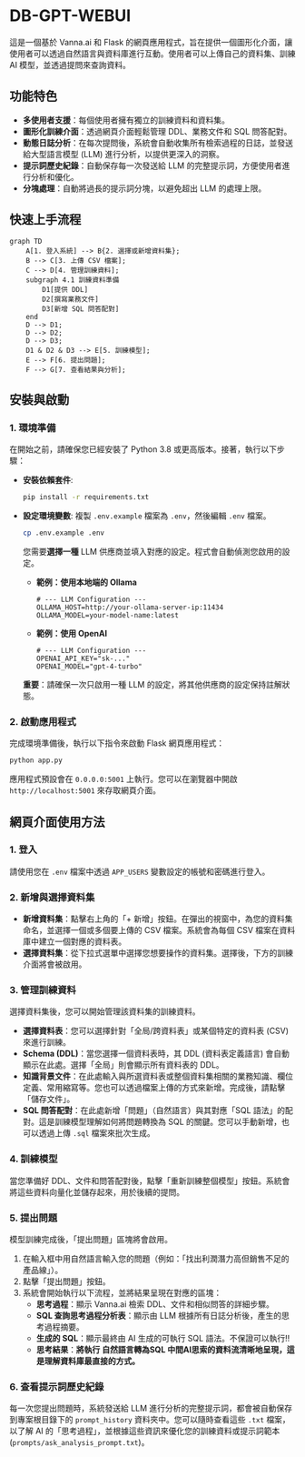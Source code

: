# DB-GPT-WEBUI

這是一個基於 Vanna.ai 和 Flask 的網頁應用程式，旨在提供一個圖形化介面，讓使用者可以透過自然語言與資料庫進行互動。使用者可以上傳自己的資料集、訓練 AI 模型，並透過提問來查詢資料。

## 功能特色

- **多使用者支援**：每個使用者擁有獨立的訓練資料和資料集。
- **圖形化訓練介面**：透過網頁介面輕鬆管理 DDL、業務文件和 SQL 問答配對。
- **動態日誌分析**：在每次提問後，系統會自動收集所有檢索過程的日誌，並發送給大型語言模型 (LLM) 進行分析，以提供更深入的洞察。
- **提示詞歷史紀錄**：自動保存每一次發送給 LLM 的完整提示詞，方便使用者進行分析和優化。
- **分塊處理**：自動將過長的提示詞分塊，以避免超出 LLM 的處理上限。

## 快速上手流程

```mermaid
graph TD
    A[1. 登入系統] --> B{2. 選擇或新增資料集};
    B --> C[3. 上傳 CSV 檔案];
    C --> D[4. 管理訓練資料];
    subgraph 4.1 訓練資料準備
        D1[提供 DDL]
        D2[撰寫業務文件]
        D3[新增 SQL 問答配對]
    end
    D --> D1;
    D --> D2;
    D --> D3;
    D1 & D2 & D3 --> E[5. 訓練模型];
    E --> F[6. 提出問題];
    F --> G[7. 查看結果與分析];
```

## 安裝與啟動

### 1. 環境準備

在開始之前，請確保您已經安裝了 Python 3.8 或更高版本。接著，執行以下步驟：

- **安裝依賴套件**:
  ```bash
  pip install -r requirements.txt
  ```

- **設定環境變數**:
  複製 `.env.example` 檔案為 `.env`，然後編輯 `.env` 檔案。
  ```bash
  cp .env.example .env
  ```
  您需要**選擇一種** LLM 供應商並填入對應的設定。程式會自動偵測您啟用的設定。

  - **範例：使用本地端的 Ollama**
    ```
    # --- LLM Configuration ---
    OLLAMA_HOST=http://your-ollama-server-ip:11434
    OLLAMA_MODEL=your-model-name:latest
    ```
  - **範例：使用 OpenAI**
    ```
    # --- LLM Configuration ---
    OPENAI_API_KEY="sk-..."
    OPENAI_MODEL="gpt-4-turbo"
    ```
  **重要**：請確保一次只啟用一種 LLM 的設定，將其他供應商的設定保持註解狀態。

### 2. 啟動應用程式

完成環境準備後，執行以下指令來啟動 Flask 網頁應用程式：

```bash
python app.py
```

應用程式預設會在 `0.0.0.0:5001` 上執行。您可以在瀏覽器中開啟 `http://localhost:5001` 來存取網頁介面。

## 網頁介面使用方法

### 1. 登入

請使用您在 `.env` 檔案中透過 `APP_USERS` 變數設定的帳號和密碼進行登入。

### 2. 新增與選擇資料集

- **新增資料集**：點擊右上角的「+ 新增」按鈕。在彈出的視窗中，為您的資料集命名，並選擇一個或多個要上傳的 CSV 檔案。系統會為每個 CSV 檔案在資料庫中建立一個對應的資料表。
- **選擇資料集**：從下拉式選單中選擇您想要操作的資料集。選擇後，下方的訓練介面將會被啟用。

### 3. 管理訓練資料

選擇資料集後，您可以開始管理該資料集的訓練資料。

- **選擇資料表**：您可以選擇針對「全局/跨資料表」或某個特定的資料表 (CSV) 來進行訓練。
- **Schema (DDL)**：當您選擇一個資料表時，其 DDL (資料表定義語言) 會自動顯示在此處。選擇「全局」則會顯示所有資料表的 DDL。
- **知識背景文件**：在此處輸入與所選資料表或整個資料集相關的業務知識、欄位定義、常用縮寫等。您也可以透過檔案上傳的方式來新增。完成後，請點擊「儲存文件」。
- **SQL 問答配對**：在此處新增「問題」（自然語言）與其對應「SQL 語法」的配對。這是訓練模型理解如何將問題轉換為 SQL 的關鍵。您可以手動新增，也可以透過上傳 `.sql` 檔案來批次生成。

### 4. 訓練模型

當您準備好 DDL、文件和問答配對後，點擊「重新訓練整個模型」按鈕。系統會將這些資料向量化並儲存起來，用於後續的提問。

### 5. 提出問題

模型訓練完成後，「提出問題」區塊將會啟用。

1.  在輸入框中用自然語言輸入您的問題（例如：「找出利潤潛力高但銷售不足的產品線」）。
2.  點擊「提出問題」按鈕。
3.  系統會開始執行以下流程，並將結果呈現在對應的區塊：
    - **思考過程**：顯示 Vanna.ai 檢索 DDL、文件和相似問答的詳細步驟。
    - **SQL 查詢思考過程分析表**：顯示由 LLM 根據所有日誌分析後，產生的思考過程摘要。
    - **生成的 SQL**：顯示最終由 AI 生成的可執行 SQL 語法。不保證可以執行!!
    - **思考結果**：**將執行 自然語言轉為SQL 中間AI思索的資料流清晰地呈現，這是理解資料庫最直接的方式。**

### 6. 查看提示詞歷史紀錄

每一次您提出問題時，系統發送給 LLM 進行分析的完整提示詞，都會被自動保存到專案根目錄下的 `prompt_history` 資料夾中。您可以隨時查看這些 `.txt` 檔案，以了解 AI 的「思考過程」，並根據這些資訊來優化您的訓練資料或提示詞範本 (`prompts/ask_analysis_prompt.txt`)。
